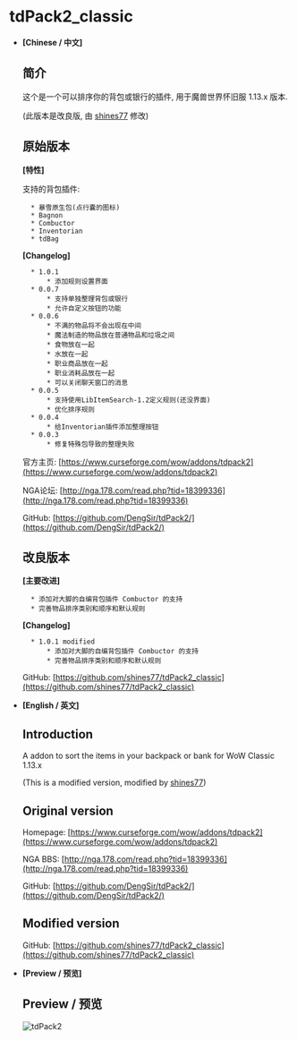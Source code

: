 # tdPack2_classic

* **[Chinese / 中文]**

	## 简介

	这个是一个可以排序你的背包或银行的插件, 用于魔兽世界怀旧服 1.13.x 版本.

	(此版本是改良版, 由 [shines77](https://github.com/shines77/) 修改)

	## 原始版本

	**[特性]**

	支持的背包插件:

		* 暴雪原生包(点行囊的图标)
		* Bagnon
		* Combuctor
		* Inventorian
		* tdBag

	**[Changelog]**

		* 1.0.1
			* 添加规则设置界面
		* 0.0.7
			* 支持单独整理背包或银行
			* 允许自定义按钮的功能
		* 0.0.6
			* 不满的物品将不会出现在中间
			* 魔法制造的物品放在普通物品和垃圾之间
			* 食物放在一起
			* 水放在一起
			* 职业商品放在一起
			* 职业消耗品放在一起
			* 可以关闭聊天窗口的消息
		* 0.0.5
			* 支持使用LibItemSearch-1.2定义规则(还没界面)
			* 优化排序规则
		* 0.0.4
			* 给Inventorian插件添加整理按钮
		* 0.0.3
			* 修复特殊包导致的整理失败

	官方主页: [https://www.curseforge.com/wow/addons/tdpack2](https://www.curseforge.com/wow/addons/tdpack2)

	NGA论坛: [http://nga.178.com/read.php?tid=18399336](http://nga.178.com/read.php?tid=18399336)

	GitHub: [https://github.com/DengSir/tdPack2/](https://github.com/DengSir/tdPack2/)

	## 改良版本

	**[主要改进]**

		* 添加对大脚的自编背包插件 Combuctor 的支持
		* 完善物品排序类别和顺序和默认规则

	**[Changelog]**

		* 1.0.1 modified
			* 添加对大脚的自编背包插件 Combuctor 的支持
			* 完善物品排序类别和顺序和默认规则

	GitHub: [https://github.com/shines77/tdPack2_classic](https://github.com/shines77/tdPack2_classic)

* **[English / 英文]**

	## Introduction

	A addon to sort the items in your backpack or bank for WoW Classic 1.13.x

	(This is a modified version, modified by [shines77](https://github.com/shines77/))

	## Original version

	Homepage: [https://www.curseforge.com/wow/addons/tdpack2](https://www.curseforge.com/wow/addons/tdpack2)

	NGA BBS: [http://nga.178.com/read.php?tid=18399336](http://nga.178.com/read.php?tid=18399336)

	GitHub: [https://github.com/DengSir/tdPack2/](https://github.com/DengSir/tdPack2/)

	## Modified version

	GitHub: [https://github.com/shines77/tdPack2_classic](https://github.com/shines77/tdPack2_classic)

* **[Preview / 预览]**

	## Preview / 预览

	![tdPack2](https://github.com/shines77/tdPack2_classic/raw/master/tdPack2.gif)
